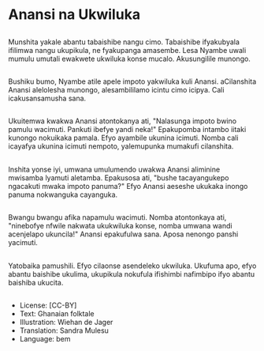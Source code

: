 # Anansi na Ukwiluka

##
Munshita yakale abantu tabaishibe nangu cimo. Tabaishibe ifyakubyala ifilimwa nangu ukupikula, ne fyakupanga amasembe. Lesa Nyambe uwali mumulu umutali ewakwete ukwiluka konse mucalo. Akusungilile munongo.

##
Bushiku bumo, Nyambe atile apele impoto yakwiluka kuli Anansi. aCilanshita Anansi alelolesha munongo, alesambililamo icintu cimo icipya. Cali icakusansamusha sana.

##
Ukuitemwa kwakwa Anansi atontokanya ati, "Nalasunga impoto bwino pamulu wacimuti. Pankuti ibefye yandi neka!" Epakupomba intambo iitaki kunongo nokuikaka pamala.
Efyo ayambile ukunina icimuti. Nomba cali icayafya ukunina icimuti nempoto, yalemupunka mumakufi cilanshita.

##
Inshita yonse iyi, umwana umulumendo uwakwa Anansi aliminine mwisamba lyamuti aletamba. Epakusosa ati, "bushe tacayangukepo ngacakuti mwaka impoto panuma?" Efyo Anansi aeseshe ukukaka inongo panuma nokwanguka cayanguka.

##
Bwangu bwangu afika napamulu wacimuti. Nomba atontonkaya ati, "ninebofye nfwile nakwata ukukwiluka konse, nomba umwana wandi acenjelapo ukuncila!" Anansi epakufulwa sana. Aposa nenongo panshi yacimuti.

##
Yatobaika pamushili. Efyo cilaonse asendeleko ukwiluka. Ukufuma apo, efyo abantu baishibe ukulima, ukupikula nokufula ifishimbi nafimbipo ifyo abantu baishiba ukucita.

##
* License: [CC-BY]
* Text: Ghanaian folktale
* Illustration: Wiehan de Jager
* Translation: Sandra Mulesu
* Language: bem
